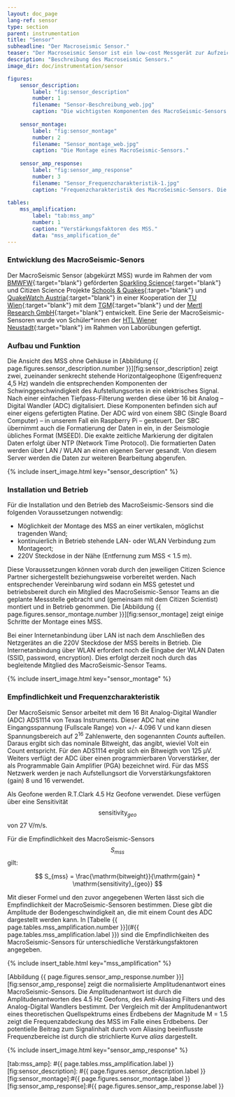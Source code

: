 ```yaml
---
layout: doc_page
lang-ref: sensor
type: section
parent: instrumentation
title: "Sensor"
subheadline: "Der Macroseismic Sensor."
teaser: "Der Macroseismic Sensor ist ein low-cost Messgerät zur Aufzeichnung der Bodengeschwindigkeit. Er besteht aus einem Raspberry Pi, einer ADC-Platine und zwei bis drei Geofonen."
description: "Beschreibung des Macroseismic Sensors."
image_dir: doc/instrumentation/sensor

figures:
    sensor_description:
        label: "fig:sensor_description"
        number: 1
        filename: "Sensor-Beschreibung_web.jpg"
        caption: "Die wichtigsten Komponenten des MacroSeismic-Sensors."
        
    sensor_montage:
        label: "fig:sensor_montage"
        number: 2
        filename: "Sensor_montage_web.jpg"
        caption: "Die Montage eines MacroSeismic-Sensors."
        
    sensor_amp_response:
        label: "fig:sensor_amp_response"
        number: 3
        filename: "Sensor_Frequenzcharakteristik-1.jpg"
        caption: "Frequenzcharakteristik des MacroSeismic-Sensors. Die Linie *MSS* zeigt die Amplitudenantwort des MSS, *alias* den zu erwartenden Aliasingeffekts des digitalen Filters des Analog-Digital Wandlers und *M 1,5* das theoretische Quellspektrum eines Erbebens mit einer lokalen Magnitude von 1.5."
        
tables:
    mss_amplification:
        label: "tab:mss_amp"
        number: 1
        caption: "Verstärkungsfaktoren des MSS."
        data: "mss_amplification_de"
---
```



### Entwicklung des MacroSeismic-Senors
Der MacroSeismic Sensor (abgekürzt MSS) wurde im Rahmen der vom [BMWFW][1]{:target="blank"} geförderten [Sparkling Science][2]{:target="blank"} und Citizen Science Projekte [Schools & Quakes][3]{:target="blank"} und [QuakeWatch Austria][4]{:target="blank"} in einer Kooperation der [TU Wien][5]{:target="blank"} mit dem [TGM][6]{:target="blank"} und der [Mertl Research GmbH][7]{:target="blank"} entwickelt. Eine Serie der MacroSeismic-Sensoren wurde von Schüler\*innen der [HTL Wiener Neustadt][8]{:target="blank"} im Rahmen von Laborübungen gefertigt.


### Aufbau und Funktion
Die Ansicht des MSS ohne Gehäuse in [Abbildung {{ page.figures.sensor_description.number }}][fig:sensor_description] zeigt zwei, zueinander senkrecht stehende Horizontalgeophone (Eigenfrequenz 4,5 Hz) wandeln die entsprechenden Komponenten der Schwinggeschwindigkeit des Aufstellungsortes in ein elektrisches Signal. Nach einer einfachen Tiefpass-Filterung werden diese über 16 bit Analog – Digital Wandler (ADC) digitalisiert. Diese Komponenten befinden sich auf einer eigens gefertigten Platine. Der ADC wird von einem SBC (Single Board Computer) – in unserem Fall ein Raspberry Pi – gesteuert. Der SBC übernimmt auch die Formatierung der Daten in ein, in der Seismologie übliches Format (MSEED). Die exakte zeitliche Markierung der digitalen Daten erfolgt über NTP (Network Time Protocol). Die formatierten Daten werden über LAN / WLAN an einen eigenen Server gesandt. Von diesem Server werden die Daten zur weiteren Bearbeitung abgerufen.

{% include insert_image.html key="sensor_description" %}

### Installation und Betrieb
Für die Installation und den Betrieb des MacroSeismic-Sensors sind die folgenden Voraussetzungen notwendig:
* Möglichkeit der Montage des MSS an einer vertikalen, möglichst tragenden Wand; 
* kontinuierlich in Betrieb stehende LAN- oder WLAN Verbindung zum Montageort;
* 220V Steckdose in der Nähe (Entfernung zum MSS < 1.5 m).

Diese Voraussetzungen können vorab durch den jeweiligen Citizen Science Partner sichergestellt beziehungsweise vorbereitet werden. Nach entsprechender Vereinbarung wird sodann ein MSS getestet und betriebsbereit durch ein Mitglied des MacroSeismic-Sensor Teams an die geplante Messstelle gebracht und (gemeinsam mit dem Citizen Scientist) montiert und in Betrieb genommen. Die [Abbildung {{ page.figures.sensor_montage.number }}][fig:sensor_montage] zeigt einige Schritte der Montage eines MSS.

Bei einer Internetanbindung über LAN ist nach dem Anschließen des Netzgerätes an die 220V Steckdose der MSS bereits in Betrieb. Die Internetanbindung über WLAN erfordert noch die Eingabe der WLAN Daten (SSID, password, encryption). Dies erfolgt derzeit noch durch das begleitende Mitglied des MacroSeismic-Sensor Teams.

{% include insert_image.html key="sensor_montage" %}


### Empfindlichkeit und Frequenzcharakteristik
Der MacroSeismic Sensor arbeitet mit dem 16 Bit Analog-Digital Wandler (ADC) ADS1114 von Texas Instruments. Dieser ADC hat eine Eingangsspannung (Fullscale Range) von +/- 4.096 V und kann diesen Spannungsbereich auf 2<sup>16</sup> Zahlenwerte, den sogenannten *Counts* aufteilen. Daraus ergibt sich das nominale Bitweight, das angibt, wieviel Volt ein Count entspricht. Für den ADS1114 ergibt sich ein Bitweigth von 125 &mu;V. Weiters verfügt der ADC über einen programmierbaren Vorverstärker, der als Programmable Gain Amplifier (PGA) bezeichnet wird. Für das MSS Netzwerk werden je nach Aufstellungsort die Vorverstärkungsfaktoren (gain) 8 und 16 verwendet.

Als Geofone werden R.T.Clark 4.5 Hz Geofone verwendet. Diese verfügen über eine Sensitivität $$ \mathrm{sensitivity}_{geo} $$ von 27 V/m/s.

Für die Empfindlichkeit des MacroSeismic-Sensors $$ S_{mss} $$gilt:

$$
S_{mss} = \frac{\mathrm{bitweight}}{\mathrm{gain} * \mathrm{sensitivity}_{geo}}
$$

Mit dieser Formel und den zuvor angegebenen Werten lässt sich die Empfindlichkeit der MacroSeismic-Sensoren bestimmen. Diese gibt die Amplitude der Bodengeschwindigkeit an, die mit einem Count des ADC dargestellt werden kann. In [Tabelle {{ page.tables.mss_amplification.number }}](#{{ page.tables.mss_amplification.label }}) sind die Empfindlichkeiten des MacroSeismic-Sensors für unterschiedliche Verstärkungsfaktoren angegeben.

{% include insert_table.html key="mss_amplification" %}


[Abbildung {{ page.figures.sensor_amp_response.number }}][fig:sensor_amp_response] zeigt die normalisierte Amplitudenantwort eines MacroSeismic-Sensors. Die Amplitudenantwort ist durch die Amplitudenantworten des 4.5 Hz Geofons, des Anti-Aliasing Filters und des Analog-Digital Wandlers bestimmt. Der Vergleich mit der Amplitudenantwort eines theoretischen Quellspektrums eines Erdbebens der Magnitude M = 1.5 zeigt die Frequenzabdeckung des MSS im Falle eines Erdbebens. Der potentielle Beitrag zum Signalinhalt durch vom Aliasing beeinflusste Frequenzbereiche ist durch die strichlierte Kurve _alias_ dargestellt.

{% include insert_image.html key="sensor_amp_response" %}


[1]: https://www.bmbwf.gv.at/
[2]: https://www.sparklingscience.at/
[3]: https://www.sparklingscience.at/en/projects/show.html?--typo3_neos_nodetypes-page[id]=857
[4]: https://www.zamg.ac.at/cms/de/forschung/geophysik/forschung-erdbeben/quake-watch
[5]: https://www.tuwien.ac.at/
[6]: https://www.tgm.ac.at/
[7]: http://www.mertl-research.at/
[8]: http://www.htlwrn.ac.at/

[tab:mss_amp]: #{{ page.tables.mss_amplification.label }}
[fig:sensor_description]: #{{ page.figures.sensor_description.label }}
[fig:sensor_montage]:#{{ page.figures.sensor_montage.label }}
[fig:sensor_amp_response]:#{{ page.figures.sensor_amp_response.label }}
